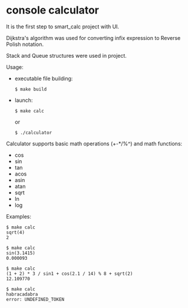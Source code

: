 # console calculator

It is the first step to smart_calc project with UI.

Dijkstra's algorithm was used for converting infix expression to Reverse Polish notation.

Stack and Queue structures were used in project.

Usage:

+ executable file building:

      $ make build

+ launch:

      $ make calc

  or

      $ ./calculator

Calculator supports basic math operations (+-*/%^) and math functions:

+ cos
+ sin
+ tan
+ acos
+ asin
+ atan
+ sqrt
+ ln
+ log

Examples:

    $ make calc
    sqrt(4)
    2
    
    $ make calc
    sin(3.1415)
    0.000093
    
    $ make calc
    (1 + 2) * 3 / sin1 + cos(2.1 / 14) % 8 + sqrt(2)
    12.109770

    $ make calc
    habracadabra
    error: UNDEFINED_TOKEN
